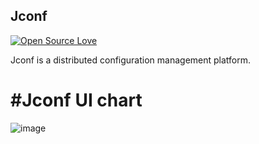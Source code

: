 ## Jconf
[![Open Source Love](https://badges.frapsoft.com/os/v1/open-source.svg?v=102)](https://github.com/wenbo2018/fox/)

Jconf is a distributed configuration management platform.


#Jconf UI chart
==================================
 ![image](https://github.com/wenbo2018/Jconf/blob/master/resources/ui.jpeg)